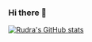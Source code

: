 ### Hi there 👋

[![Rudra's GitHub stats](https://github-readme-stats.vercel.app/api?username=Rudra-IITM)](https://github.com/Rudra-IITM/github-readme-stats)
